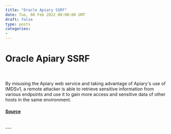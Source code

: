 ```yaml
---
title: "Oracle Apiary SSRF"
date: Tue, 08 Feb 2022 00:00:00 GMT
draft: false
type: posts
categories: 
- 
---
```

# Oracle Apiary SSRF

<br/>

<br/>
By misusing the Apiary web service and taking advantage of Apiary's use of IMDSv1, a remote attacker is able to retrieve sensitive information from various endpoints and use it to gain more access and sensitive data of other hosts in the same environment.

#### [Source](https://www.cloudvulndb.org/apiary-ssrf)

<br/>
---
